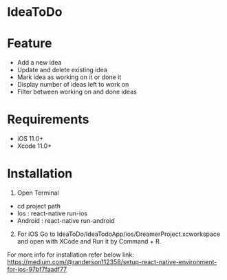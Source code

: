 # IdeaToDo

# Feature
- Add a new idea
- Update and delete existing idea
- Mark idea as working on it or done it
- Display number of ideas left to work on
- Filter between working on and done ideas 

# Requirements

- iOS 11.0+
- Xcode 11.0+

# Installation

1. Open Terminal
- cd project path
- Ios : react-native run-ios
- Android : react-native run-android

2. For iOS Go to IdeaToDo/IdeaTodoApp/ios/DreamerProject.xcworkspace and open with XCode and Run it by Command + R.

For more info for installation refer below link:
https://medium.com/@randerson112358/setup-react-native-environment-for-ios-97bf7faadf77
